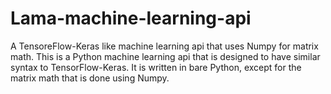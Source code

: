 # Lama-machine-learning-api
A TensoreFlow-Keras like machine learning api that uses Numpy for matrix math.
This is a Python machine learning api that is designed to have similar syntax to TensorFlow-Keras.
It is written in bare Python, except for the matrix math that is done using Numpy. 
